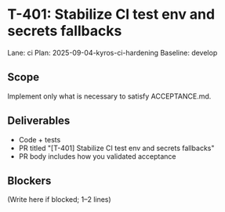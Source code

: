 # T-401: Stabilize CI test env and secrets fallbacks
Lane: ci
Plan: 2025-09-04-kyros-ci-hardening
Baseline: develop

## Scope
Implement only what is necessary to satisfy ACCEPTANCE.md.

## Deliverables
- Code + tests
- PR titled "[T-401] Stabilize CI test env and secrets fallbacks"
- PR body includes how you validated acceptance

## Blockers
(Write here if blocked; 1–2 lines)
